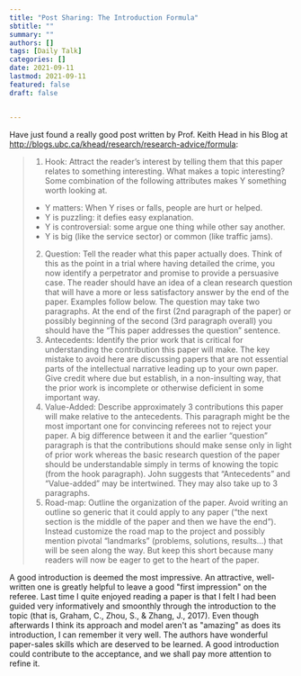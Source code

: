 ```yaml
---
title: "Post Sharing: The Introduction Formula"
sbtitle: ""
summary: ""
authors: []
tags: [Daily Talk]
categories: []
date: 2021-09-11
lastmod: 2021-09-11
featured: false
draft: false


---
```

Have just found a really good post written by Prof. Keith Head in his Blog at http://blogs.ubc.ca/khead/research/research-advice/formula:

> 1. Hook: Attract the reader’s interest by telling them that this paper relates to something interesting. What makes a topic interesting? Some combination of the following attributes makes Y something worth looking at.
> - Y matters: When Y rises or falls, people are hurt or helped.
> - Y is puzzling: it defies easy explanation.
> - Y is controversial: some argue one thing while other say another.
> - Y is big (like the service sector) or common (like traffic jams).
> 2. Question: Tell the reader what this paper actually does. Think of this as the point in a trial where having detailed the crime, you now identify a perpetrator and promise to provide a persuasive case. The reader should have an idea of a clean research question that will have a more or less satisfactory answer by the end of the paper. Examples follow below. The question may take two paragraphs. At the end of the first (2nd paragraph of the paper) or possibly beginning of the second (3rd paragraph overall) you should have the “This paper addresses the question” sentence.
> 3. Antecedents: Identify the prior work that is critical for understanding the contribution this paper will make. The key mistake to avoid here are discussing papers that are not essential parts of the intellectual narrative leading up to your own paper. Give credit where due but establish, in a non-insulting way, that the prior work is incomplete or otherwise deficient in some important way.
> 4. Value-Added: Describe approximately 3 contributions this paper will make relative to the antecedents. This paragraph might be the most important one for convincing referees not to reject your paper. A big difference between it and the earlier “question” paragraph is that the contributions should make sense only in light of prior work whereas the basic research question of the paper should be understandable simply in terms of knowing the topic (from the hook paragraph). John suggests that “Antecedents” and “Value-added” may be intertwined. They may also take up to 3 paragraphs.
> 5. Road-map: Outline the organization of the paper. Avoid writing an outline so generic that it could apply to any paper (“the next section is the middle of the paper and then we have the end”). Instead customize the road map to the project and possibly mention pivotal “landmarks” (problems, solutions, results…) that will be seen along the way. But keep this short because many readers will now be eager to get to the heart of the paper.

A good introduction is deemed the most impressive. An attractive, well-written one is greatly helpful to leave a good "first impression" on the referee. Last time I quite enjoyed reading a paper is that I felt I had been guided very informatively and smoonthly through the introduction to the topic (that is, Graham, C., Zhou, S., & Zhang, J., 2017). Even though afterwards I think its approach and model aren't as "amazing" as does its introduction, I can remember it very well. The authors have wonderful paper-sales skills which are deserved to be learned. A good introduction could contribute to the acceptance, and we shall pay more attention to refine it.
